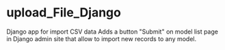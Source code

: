 # upload_File_Django

Django app for import CSV data
Adds a button "Submit" on model list page in Django admin site that allow to import new records to any model.




